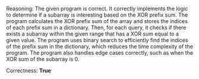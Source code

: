 Reasoning: 
The given program is correct. It correctly implements the logic to determine if a subarray is interesting based on the XOR prefix sum. The program calculates the XOR prefix sum of the array and stores the indices of each prefix sum in a dictionary. Then, for each query, it checks if there exists a subarray within the given range that has a XOR sum equal to a given value. The program uses binary search to efficiently find the indices of the prefix sum in the dictionary, which reduces the time complexity of the program. The program also handles edge cases correctly, such as when the XOR sum of the subarray is 0.

Correctness: **True**